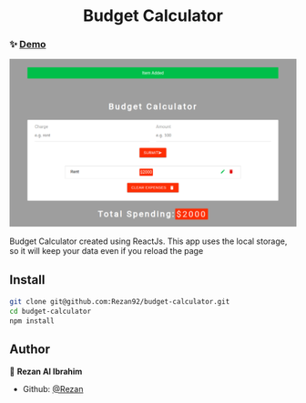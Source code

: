 <h1 align="center">Budget Calculator</h1>

### ✨ [Demo](https://bgt-calc.netlify.app/)

<img alt="screenshot" src="src/assets/images/screenshot.png" />

Budget Calculator created using ReactJs.
This app uses the local storage, so it will keep your data even if you reload the page

## Install

```sh
git clone git@github.com:Rezan92/budget-calculator.git
cd budget-calculator
npm install
```

## Author

👤 **Rezan Al Ibrahim**

- Github: [@Rezan](https://github.com/rezan92)
